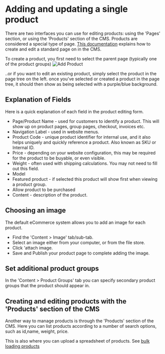 # Adding and updating a single product

There are two interfaces you can use for editing products: using the 'Pages' section, or using the 'Products' section of the CMS.
Products are considered a special type of page. [This documentation](http://userhelp.silverstripe.org/for-website-content-editors/creating-and-editing-content/) explains how to create and edit a standard page on in the CMS.

To create a product, you first need to select the parent page (typically one of the product groups)
![Add Product](\images\createproduct.jpg)

..or if you want to edit an existing product, simply select the product in the page tree on the left.
once you've selected or created a product in the page tree, it should then show as being selected with a purple/blue background.

## Explanation of Fields

Here is a quick explanation of each field in the product editing form.

 * Page/Product Name - used for customers to identify a product. This will show up on product pages, group pages, checkout, invoices etc.
 * Navigation Label - used in website menus.
 * Product Code - unique product identifier for internal use, and it also helps uniquely and quickly reference a product. Also known as SKU or Internal ID.
 * Price - depending on your website configuration, this may be required for the product to be buyable, or even visible.
 * Weight - often used with shipping calculations. You may not need to fill out this field.
 * Model
 * Featured product - if selected this product will show first when viewing a product group. 
 * Allow product to be purchased
 * Content - description of the product.


## Choosing an image

The default eCommerce system allows you to add an image for each product.

 * Find the 'Content > Image' tab/sub-tab.
 * Select an image either from your computer, or from the file store.
 * Click 'attach image.
 * Save and Publish your product page to complete adding the image.

 
## Set additional product groups

In the 'Content > Product Groups' tab you can specify secondary product groups that the product should appear in.

## Creating and editing products with the 'Products' section of the CMS 

Another way to manage products is through the 'Products' section of the CMS. Here you can list products according to a number of search options, such as id,name, weight, price. 

This is also where you can upload a spreadsheet of products. See [bulk loading products](BulkLoadingProducts)